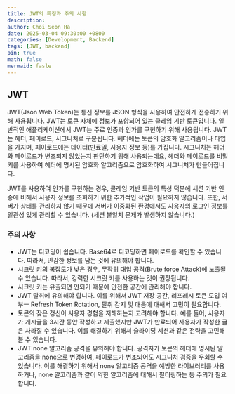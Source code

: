```yaml
---
title: JWT의 특징과 주의 사항
description:
author: Choi Seon Ha
date: 2025-03-04 09:30:00 +0800
categories: [Development, Backend]
tags: [JWT, backend]
pin: true
math: false
mermaid: fasle
---
```


## JWT

JWT(Json Web Token)는 통신 정보를 JSON 형식을 사용하여 안전하게 전송하기 위해 사용됩니다. JWT는 토큰 자체에 정보가 포함되어 있는 클레임 기반 토큰입니다.
일반적인 애플리케이션에서 JWT는 주로 인증과 인가를 구현하기 위해 사용됩니다. JWT는 헤더, 페이로드, 시그니처로 구분됩니다.
헤더에는 토큰의 암호화 알고리즘이나 타입을 가지며, 페이로드에는 데이터(만료일, 사용자 정보 등)를 가집니다.
시그니처는 헤더와 페이로드가 변조되지 않았는지 판단하기 위해 사용되는데요, 헤더와 페이로드를 비밀 키를 사용하여 헤더에 명시된 암호화 알고리즘으로 암호화하여 시그니처가 만들어집니다.

JWT를 사용하여 인가를 구현하는 경우, 클레임 기반 토큰의 특성 덕분에 세션 기반 인증에 비해서 사용자 정보를 조회하기 위한 추가적인 작업이 필요하지 않습니다.
또한, 서버가 상태를 관리하지 않기 때문에 서버가 이중화된 환경에서도 사용자의 로그인 정보를 일관성 있게 관리할 수 있습니다. (세션 불일치 문제가 발생하지 않습니다.)

### 주의 사항

- JWT는 디코딩이 쉽습니다. Base64로 디코딩하면 페이로드를 확인할 수 있습니다. 따라서, 민감한 정보를 담는 것에 유의해야 합니다.
- 시크릿 키의 복잡도가 낮은 경우, 무작위 대입 공격(Brute force Attack)에 노출될 수 있습니다. 따라서, 강력한 시크릿 키를 사용하는 것이 권장됩니다.
- 시크릿 키는 유출되면 안되기 때문에 안전한 공간에 관리해야 합니다.
- JWT 탈취에 유의해야 합니다. 이를 위해서 JWT 저장 공간, 리프레시 토큰 도입 여부ㅡ Refresh Token Rotation, 탈취 감지 및 대응에 대해서 고민이 필요합니다.
- 토큰의 잦은 갱신이 사용자 경험을 저해하는지 고려해야 합니다. 예를 들어, 사용자가 게시글을 3시간 동안 작성하고 제출했지만 JWT가 만료되어 사용자가 작성한 글은 사라질 수 있습니다. 이를 해결하기 위해서 슬라이딩 세션과 같은 전략을 고민해 볼 수 있습니다.
- JWT none 알고리즘 공격을 유의해야 합니다. 공격자가 토큰의 헤더에 명시된 알고리즘을 none으로 변경하여, 페이로드가 변조되어도 시그니처 검증을 우회할 수 있습니다. 이를 해결하기 위해서 none 알고리즘 공격을 예방한 라이브러리를 사용하거나, none 알고리즘과 같이 약한 알고리즘에 대해서 필터링하는 등 주의가 필요합니다.
